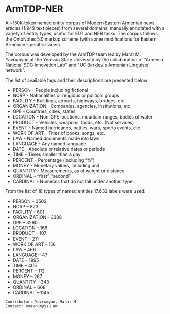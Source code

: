# ArmTDP-NER

A ~150K-token named entity corpus of Modern Eastern Armenian news articles (1.949 text pieces) from several domains, manually annotated with a variety of entity types, useful for EDT and NER tasks. The corpus follows the OntoNotes 5.0 markup scheme (with some modifications for Eastern Armenian-specific issues).

The corpus was developed by the ArmTDP team led by Marat M. Yavrumyan at the Yerevan State University by the collaboration of "Armenia National SDG Innovation Lab" and "UC Berkley's Armenian Linguists' network".

The list of available tags and their descriptions are presented below:

* PERSON - People including fictional
* NORP - Nationalities or religious or political groups
* FACILITY - Buildings, airports, highways, bridges, etc.
* ORGANIZATION - Companies, agencies, institutions, etc.
* GPE - Countries, cities, states
* LOCATION - Non-GPE locations, mountain ranges, bodies of water
* PRODUCT - Vehicles, weapons, foods, etc. (Not services)
* EVENT - Named hurricanes, battles, wars, sports events, etc.
* WORK OF ART - Titles of books, songs, etc.
* LAW - Named documents made into laws
* LANGUAGE - Any named language
* DATE - Absolute or relative dates or periods
* TIME - Times smaller than a day
* PERCENT - Percentage (including “%”)
* MONEY - Monetary values, including unit
* QUANTITY - Measurements, as of weight or distance
* ORDINAL - “first”, “second”
* CARDINAL - Numerals that do not fall under another type.

From the list of 18 types of named entities 17.632 labels were used:

* PERSON – 3502
* NORP – 823
* FACILITY – 601
* ORGANIZATION – 3388
* GPE – 3290
* LOCATION – 166
* PRODUCT – 107
* EVENT – 211
* WORK OF ART – 156
* LAW – 466
* LANGUAGE – 47
* DATE – 1995
* TIME – 405
* PERCENT – 112
* MONEY – 267
* QUANTITY – 343
* ORDINAL – 608
* CARDINAL – 1145

```
Contributor: Yavrumyan, Marat M.
Contact: myavrum@ysu.am
```
